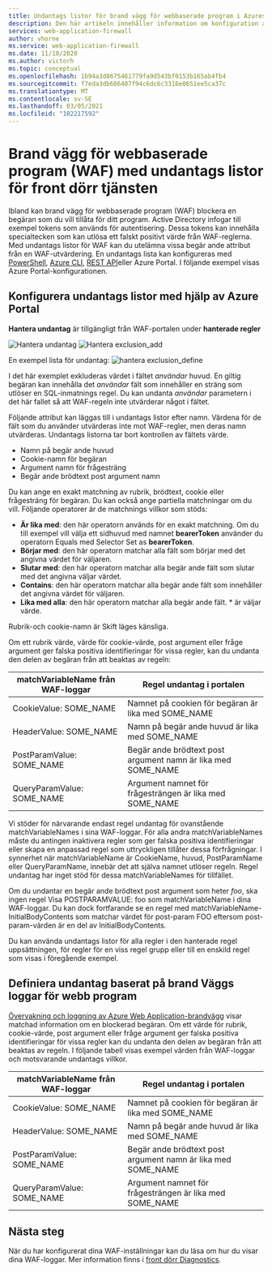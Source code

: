 ```yaml
---
title: Undantags listor för brand vägg för webbaserade program i Azures front dörr – Azure Portal
description: Den här artikeln innehåller information om konfiguration av undantags listor i Azure fram till Azure Portal.
services: web-application-firewall
author: vhorne
ms.service: web-application-firewall
ms.date: 11/10/2020
ms.author: victorh
ms.topic: conceptual
ms.openlocfilehash: 1b94a3d8675461779fa9d543bf0153b165ab4fb4
ms.sourcegitcommit: f7eda3db606407f94c6dc6c3316e0651ee5ca37c
ms.translationtype: MT
ms.contentlocale: sv-SE
ms.lasthandoff: 03/05/2021
ms.locfileid: "102217592"
---
```

# <a name="web-application-firewall-waf-with-front-door-service-exclusion-lists"></a>Brand vägg för webbaserade program (WAF) med undantags listor för front dörr tjänsten 

Ibland kan brand vägg för webbaserade program (WAF) blockera en begäran som du vill tillåta för ditt program. Active Directory infogar till exempel tokens som används för autentisering. Dessa tokens kan innehålla specialtecken som kan utlösa ett falskt positivt värde från WAF-reglerna. Med undantags listor för WAF kan du utelämna vissa begär ande attribut från en WAF-utvärdering.  En undantags lista kan konfigureras med  [PowerShell](/powershell/module/az.frontdoor/New-AzFrontDoorWafManagedRuleExclusionObject?view=azps-3.5.0), [Azure CLI](/cli/azure/ext/front-door/network/front-door/waf-policy/managed-rules/exclusion#ext-front-door-az-network-front-door-waf-policy-managed-rules-exclusion-add), [REST API](/rest/api/frontdoorservice/webapplicationfirewall/policies/createorupdate)eller Azure Portal. I följande exempel visas Azure Portal-konfigurationen. 
## <a name="configure-exclusion-lists-using-the-azure-portal"></a>Konfigurera undantags listor med hjälp av Azure Portal
**Hantera undantag** är tillgängligt från WAF-portalen under **hanterade regler**

![Hantera undantag ](../media/waf-front-door-exclusion/exclusion1.png)
 ![ Hantera exclusion_add](../media/waf-front-door-exclusion/exclusion2.png)

 En exempel lista för undantag: ![ hantera exclusion_define](../media/waf-front-door-exclusion/exclusion3.png)

I det här exemplet exkluderas värdet i fältet *användar* huvud. En giltig begäran kan innehålla det *användar* fält som innehåller en sträng som utlöser en SQL-inmatnings regel. Du kan undanta *användar* parametern i det här fallet så att WAF-regeln inte utvärderar något i fältet.

Följande attribut kan läggas till i undantags listor efter namn. Värdena för de fält som du använder utvärderas inte mot WAF-regler, men deras namn utvärderas. Undantags listorna tar bort kontrollen av fältets värde.

* Namn på begär ande huvud
* Cookie-namn för begäran
* Argument namn för frågesträng
* Begär ande brödtext post argument namn

Du kan ange en exakt matchning av rubrik, brödtext, cookie eller frågesträng för begäran.  Du kan också ange partiella matchningar om du vill. Följande operatorer är de matchnings villkor som stöds:

- **Är lika med**: den här operatorn används för en exakt matchning. Om du till exempel vill välja ett sidhuvud med namnet **bearerToken** använder du operatorn Equals med Selector Set as **bearerToken**.
- **Börjar med**: den här operatorn matchar alla fält som börjar med det angivna värdet för väljaren.
- **Slutar med**: den här operatorn matchar alla begär ande fält som slutar med det angivna väljar värdet.
- **Contains**: den här operatorn matchar alla begär ande fält som innehåller det angivna värdet för väljaren.
- **Lika med alla**: den här operatorn matchar alla begär ande fält. * är väljar värde.

Rubrik-och cookie-namn är Skift läges känsliga.

Om ett rubrik värde, värde för cookie-värde, post argument eller fråge argument ger falska positiva identifieringar för vissa regler, kan du undanta den delen av begäran från att beaktas av regeln:


|matchVariableName från WAF-loggar  |Regel undantag i portalen  |
|---------|---------|
|CookieValue: SOME_NAME        |Namnet på cookien för begäran är lika med SOME_NAME|
|HeaderValue: SOME_NAME        |Namn på begär ande huvud är lika med SOME_NAME|
|PostParamValue: SOME_NAME     |Begär ande brödtext post argument namn är lika med SOME_NAME|
|QueryParamValue: SOME_NAME    |Argument namnet för frågesträngen är lika med SOME_NAME|


Vi stöder för närvarande endast regel undantag för ovanstående matchVariableNames i sina WAF-loggar. För alla andra matchVariableNames måste du antingen inaktivera regler som ger falska positiva identifieringar eller skapa en anpassad regel som uttryckligen tillåter dessa förfrågningar. I synnerhet när matchVariableName är CookieName, huvud, PostParamName eller QueryParamName, innebär det att själva namnet utlöser regeln. Regel undantag har inget stöd för dessa matchVariableNames för tillfället.


Om du undantar en begär ande brödtext post argument som heter *foo*, ska ingen regel Visa POSTPARAMVALUE: foo som matchVariableName i dina WAF-loggar. Du kan dock fortfarande se en regel med matchVariableName-InitialBodyContents som matchar värdet för post-param FOO eftersom post-param-värden är en del av InitialBodyContents.

Du kan använda undantags listor för alla regler i den hanterade regel uppsättningen, för regler för en viss regel grupp eller till en enskild regel som visas i föregående exempel.

## <a name="define-exclusion-based-on-web-application-firewall-logs"></a>Definiera undantag baserat på brand Väggs loggar för webb program
 [Övervakning och loggning av Azure Web Application-brandvägg](waf-front-door-monitor.md) visar matchad information om en blockerad begäran. Om ett värde för rubrik, cookie-värde, post argument eller fråge argument ger falska positiva identifieringar för vissa regler kan du undanta den delen av begäran från att beaktas av regeln. I följande tabell visas exempel värden från WAF-loggar och motsvarande undantags villkor.

|matchVariableName från WAF-loggar    |Regel undantag i portalen|
|--------|------|
|CookieValue: SOME_NAME  |Namnet på cookien för begäran är lika med SOME_NAME|
|HeaderValue: SOME_NAME  |Namn på begär ande huvud är lika med SOME_NAME|
|PostParamValue: SOME_NAME|  Begär ande brödtext post argument namn är lika med SOME_NAME|
|QueryParamValue: SOME_NAME| Argument namnet för frågesträngen är lika med SOME_NAME|


## <a name="next-steps"></a>Nästa steg

När du har konfigurerat dina WAF-inställningar kan du läsa om hur du visar dina WAF-loggar. Mer information finns i [front dörr Diagnostics](../afds/waf-front-door-monitor.md).